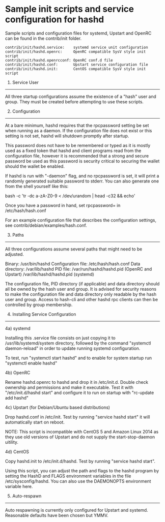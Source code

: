 Sample init scripts and service configuration for hashd
==========================================================

Sample scripts and configuration files for systemd, Upstart and OpenRC
can be found in the contrib/init folder.

    contrib/init/hashd.service:    systemd service unit configuration
    contrib/init/hashd.openrc:     OpenRC compatible SysV style init script
    contrib/init/hashd.openrcconf: OpenRC conf.d file
    contrib/init/hashd.conf:       Upstart service configuration file
    contrib/init/hashd.init:       CentOS compatible SysV style init script

1. Service User
---------------------------------

All three startup configurations assume the existence of a "hash" user
and group.  They must be created before attempting to use these scripts.

2. Configuration
---------------------------------

At a bare minimum, hashd requires that the rpcpassword setting be set
when running as a daemon.  If the configuration file does not exist or this
setting is not set, hashd will shutdown promptly after startup.

This password does not have to be remembered or typed as it is mostly used
as a fixed token that hashd and client programs read from the configuration
file, however it is recommended that a strong and secure password be used
as this password is security critical to securing the wallet should the
wallet be enabled.

If hashd is run with "-daemon" flag, and no rpcpassword is set, it will
print a randomly generated suitable password to stderr.  You can also
generate one from the shell yourself like this:

bash -c 'tr -dc a-zA-Z0-9 < /dev/urandom | head -c32 && echo'

Once you have a password in hand, set rpcpassword= in /etc/hash/hash.conf

For an example configuration file that describes the configuration settings,
see contrib/debian/examples/hash.conf.

3. Paths
---------------------------------

All three configurations assume several paths that might need to be adjusted.

Binary:              /usr/bin/hashd
Configuration file:  /etc/hash/hash.conf
Data directory:      /var/lib/hashd
PID file:            /var/run/hashd/hashd.pid (OpenRC and Upstart)
                     /var/lib/hashd/hashd.pid (systemd)

The configuration file, PID directory (if applicable) and data directory
should all be owned by the hash user and group.  It is advised for security
reasons to make the configuration file and data directory only readable by the
hash user and group.  Access to hash-cli and other hashd rpc clients
can then be controlled by group membership.

4. Installing Service Configuration
-----------------------------------

4a) systemd

Installing this .service file consists on just copying it to
/usr/lib/systemd/system directory, followed by the command
"systemctl daemon-reload" in order to update running systemd configuration.

To test, run "systemctl start hashd" and to enable for system startup run
"systemctl enable hashd"

4b) OpenRC

Rename hashd.openrc to hashd and drop it in /etc/init.d.  Double
check ownership and permissions and make it executable.  Test it with
"/etc/init.d/hashd start" and configure it to run on startup with
"rc-update add hashd"

4c) Upstart (for Debian/Ubuntu based distributions)

Drop hashd.conf in /etc/init.  Test by running "service hashd start"
it will automatically start on reboot.

NOTE: This script is incompatible with CentOS 5 and Amazon Linux 2014 as they
use old versions of Upstart and do not supply the start-stop-daemon uitility.

4d) CentOS

Copy hashd.init to /etc/init.d/hashd. Test by running "service hashd start".

Using this script, you can adjust the path and flags to the hashd program by
setting the HashD and FLAGS environment variables in the file
/etc/sysconfig/hashd. You can also use the DAEMONOPTS environment variable here.

5. Auto-respawn
-----------------------------------

Auto respawning is currently only configured for Upstart and systemd.
Reasonable defaults have been chosen but YMMV.
